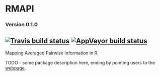 # RMAPI
### Version 0.1.0
[![Travis build status](https://travis-ci.org/mrc-ide/RMAPI.svg?branch=master)](https://travis-ci.org/mrc-ide/RMAPI)
[![AppVeyor build status](https://ci.appveyor.com/api/projects/status/github/mrc-ide/RMAPI?branch=master&svg=true)](https://ci.appveyor.com/project/mrc-ide/RMAPI)
--------------------------------------------------------------------------------------------------------------------------------

Mapping Averaged Pairwise Information in R.

TODO - some package description here, ending by pointing users to the [webpage](todo).

